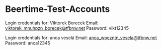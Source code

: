 # Beertime-Test-Accounts

Login credentials for: Viktorek Borecek
Email: viktorek_mnuhpzn_borecek@tfbnw.net
Password: vikt12345


Login credentials for: anca veselá
Email: anca_wpezntn_vesela@tfbnw.net
Password: anca12345
